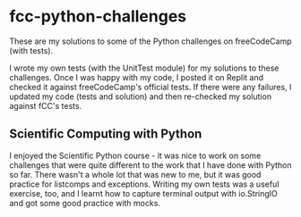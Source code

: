 # fcc-python-challenges
These are my solutions to some of the Python challenges on freeCodeCamp (with tests).

I wrote my own tests (with the UnitTest module) for my solutions to these challenges. Once I was happy with my code, I posted it on Replit and checked it against freeCodeCamp's official tests. If there were any failures, I updated my code (tests and solution) and then re-checked my solution against fCC's tests.

## Scientific Computing with Python

I enjoyed the Scientific Python course - it was nice to work on some challenges that were quite different to the work that I have done with Python so far. There wasn't a whole lot that was new to me, but it was good practice for listcomps and exceptions. Writing my own tests was a useful exercise, too, and I learnt how to capture terminal output with io.StringIO and got some good practice with mocks.
